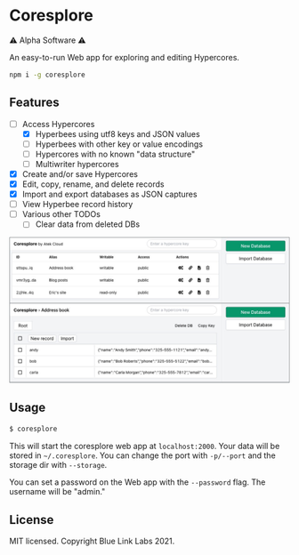 # Coresplore

⚠️ Alpha Software ⚠️

An easy-to-run Web app for exploring and editing Hypercores.

```bash
npm i -g coresplore
```

## Features

- [ ] Access Hypercores
  - [x] Hyperbees using utf8 keys and JSON values
  - [ ] Hyperbees with other key or value encodings
  - [ ] Hypercores with no known "data structure"
  - [ ] Multiwriter hypercores
- [x] Create and/or save Hypercores
- [x] Edit, copy, rename, and delete records
- [x] Import and export databases as JSON captures
- [ ] View Hyperbee record history
- [ ] Various other TODOs
  - [ ] Clear data from deleted DBs

![screenshot.jpg](screenshot.jpg)

## Usage

```bash
$ coresplore
```

This will start the coresplore web app at `localhost:2000`. Your data will be stored in `~/.coresplore`. You can change the port with `-p/--port` and the storage dir with `--storage`.

You can set a password on the Web app with the `--password` flag. The username will be "admin."

## License

MIT licensed. Copyright Blue Link Labs 2021.